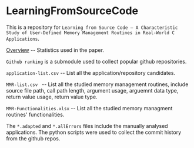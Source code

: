# LearningFromSourceCode
This is a repository for  `Learning from Source Code – A Characteristic Study of User-Defined Memory Management Routines in Real-World C Applications`.

[Overview](https://github.com/keaidecaotang/user-define-API-study/blob/master/readme.md) -- Statistics used in the paper.

`Github ranking` is a submodule used to collect popular github repositories.

`application-list.csv` -- List all the application/repository candidates.

`MMR-list.csv ` -- List all the studied memory management routines, include source file path, call path length, argument usage, arguemnt data type, return value usage, return value type.

`MMR-Functionalities.xlsx` -- List all the studied memory managment routines' functionalities.

The `*.adapted` and `*.allErrors` files include the manually analysed applications. The python scripts were used to collect the commit history from the github repos.

